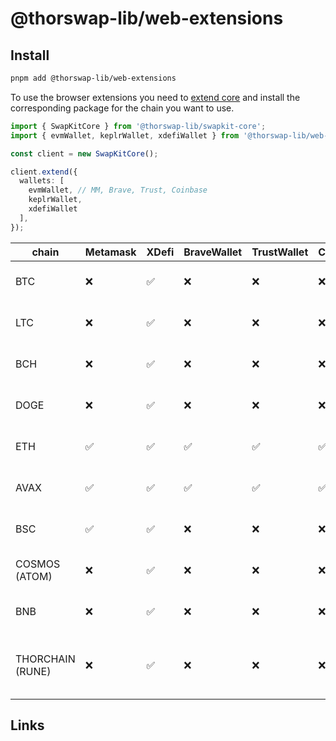 # @thorswap-lib/web-extensions

## Install

```bash
pnpm add @thorswap-lib/web-extensions
```
To use the browser extensions you need to [extend core](packages/swapkit-core#swapkitcore-api) and install the corresponding package for the chain you want to use.

```ts
import { SwapKitCore } from '@thorswap-lib/swapkit-core';
import { evmWallet, keplrWallet, xdefiWallet } from '@thorswap-lib/web-extensions';

const client = new SwapKitCore();

client.extend({
  wallets: [
    evmWallet, // MM, Brave, Trust, Coinbase
    keplrWallet,
    xdefiWallet
  ],
});
```


| chain            | Metamask | XDefi | BraveWallet | TrustWallet | Coinbase | Keplr | package                                                                          |
| ---------------- | -------- | ----- | ----------- | ----------- | -------- | ----- | -------------------------------------------------------------------------------- |
| BTC              | ❌       | ✅    | ❌          | ❌          | ❌       | ❌    | [@thorswap-lib/toolbox-utxo](../toolbox-utxo/README.md)                          |
| LTC              | ❌       | ✅    | ❌          | ❌          | ❌       | ❌    | [@thorswap-lib/toolbox-utxo](../toolbox-utxo/README.md)                          |
| BCH              | ❌       | ✅    | ❌          | ❌          | ❌       | ❌    | [@thorswap-lib/toolbox-utxo](../toolbox-utxo/README.md)                          |
| DOGE             | ❌       | ✅    | ❌          | ❌          | ❌       | ❌    | [@thorswap-lib/toolbox-utxo](../toolbox-utxo/README.md)                          |
| ETH              | ✅       | ✅    | ✅          | ✅          | ✅       | ❌    | [@thorswap-lib/toolbox-evm](../toolbox-evm/README.md)                            |
| AVAX             | ✅       | ✅    | ✅          | ✅          | ✅       | ❌    | [@thorswap-lib/toolbox-evm](../toolbox-evm/README.md)                            |
| BSC              | ✅       | ✅    | ❌          | ❌          | ❌       | ❌    | [@thorswap-lib/toolbox-evm](../toolbox-evm/README.md)                            |
| COSMOS (ATOM)    | ❌       | ✅    | ❌          | ❌          | ❌       | ✅    | [@thorswap-lib/toolbox-cosmos](../toolbox-cosmos/README.md)                      |
| BNB              | ❌       | ✅    | ❌          | ❌          | ❌       | ❌    | [@thorswap-lib/toolbox-cosmos](../toolbox-cosmos/README.md)                      |
| THORCHAIN (RUNE) | ❌       | ✅    | ❌          | ❌          | ❌       | ❌    | [@thorswap-lib/toolbox-cosmos](../toolbox-cosmos/README.md) cosmos-client@0.39.2 |

## Links
